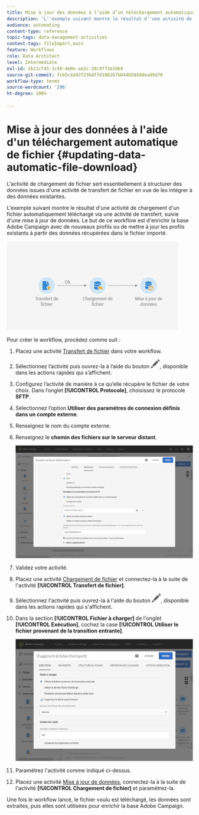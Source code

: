 ```yaml
---
title: Mise à jour des données à l’aide d’un téléchargement automatique de fichier
description: 'L''exemple suivant montre le résultat d''une activité de chargement d''un fichier automatiquement téléchargé via une activité de transfert, suivie d''une mise à jour de données. '
audience: automating
content-type: reference
topic-tags: data-management-activities
context-tags: fileImport,main
feature: Workflows
role: Data Architect
level: Intermediate
exl-id: 2b21cf45-1c40-4e0e-ae2c-28c9f73e1964
source-git-commit: fcb5c4a92f23bdffd1082b7b044b5859dead9d70
workflow-type: tm+mt
source-wordcount: '296'
ht-degree: 100%

---
```


# Mise à jour des données à l&#39;aide d&#39;un téléchargement automatique de fichier {#updating-data-automatic-file-download}

L&#39;activité de chargement de fichier sert essentiellement à structurer des données issues d&#39;une activité de transfert de fichier en vue de les intégrer à des données existantes.

L&#39;exemple suivant montre le résultat d&#39;une activité de chargement d&#39;un fichier automatiquement téléchargé via une activité de transfert, suivie d&#39;une mise à jour de données. Le but de ce workflow est d&#39;enrichir la base Adobe Campaign avec de nouveaux profils ou de mettre à jour les profils existants à partir des données récupérées dans le fichier importé.

![](assets/load_file_workflow_ex1.png)

Pour créer le workflow, procédez comme suit :

1. Placez une activité [Transfert de fichier](../../automating/using/transfer-file.md) dans votre workflow.
1. Sélectionnez l’activité puis ouvrez-la à l’aide du bouton ![](assets/edit_darkgrey-24px.png), disponible dans les actions rapides qui s’affichent.
1. Configurez l’activité de manière à ce qu’elle récupère le fichier de votre choix. Dans l’onglet **[!UICONTROL Protocole]**, choisissez le protocole **SFTP**.
1. Sélectionnez l’option **Utiliser des paramètres de connexion définis dans un compte externe**.
1. Renseignez le nom du compte externe.
1. Renseignez le **chemin des fichiers sur le serveur distant**.

   ![](assets/wkf_file_transfer_07.png)

1. Validez votre activité.
1. Placez une activité [Chargement de fichier](../../automating/using/load-file.md) et connectez-la à la suite de l&#39;activité **[!UICONTROL Transfert de fichier]**.
1. Sélectionnez l&#39;activité puis ouvrez-la à l&#39;aide du bouton ![](assets/edit_darkgrey-24px.png), disponible dans les actions rapides qui s&#39;affichent.
1. Dans la section **[!UICONTROL Fichier à charger]** de l&#39;onglet **[!UICONTROL Exécution]**, cochez la case **[!UICONTROL Utiliser le fichier provenant de la transition entrante]**.

   ![](assets/wkf_file_loading8.png)

1. Paramétrez l&#39;activité comme indiqué ci-dessus.
1. Placez une activité [Mise à jour de données](../../automating/using/update-data.md), connectez-la à la suite de l&#39;activité **[!UICONTROL Chargement de fichier]** et paramétrez-la.

Une fois le workflow lancé, le fichier voulu est téléchargé, les données sont extraites, puis elles sont utilisées pour enrichir la base Adobe Campaign.
